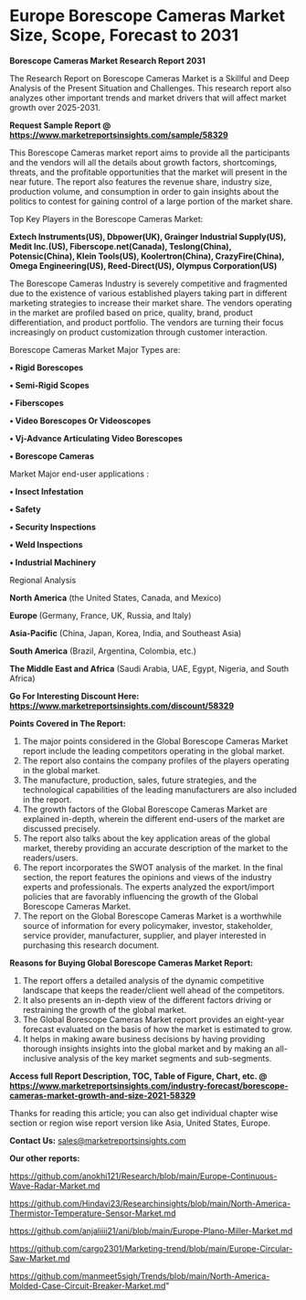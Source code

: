  # Europe Borescope Cameras Market Size, Scope, Forecast to 2031

<strong>Borescope Cameras Market Research Report 2031</strong>

The Research Report on Borescope Cameras Market is a Skillful and Deep Analysis of the Present Situation and Challenges. This research report also analyzes other important trends and market drivers that will affect market growth over 2025-2031.

<strong>Request Sample Report @ <a href=https://www.marketreportsinsights.com/sample/58329>https://www.marketreportsinsights.com/sample/58329</a></strong>

This Borescope Cameras market report aims to provide all the participants and the vendors will all the details about growth factors, shortcomings, threats, and the profitable opportunities that the market will present in the near future. The report also features the revenue share, industry size, production volume, and consumption in order to gain insights about the politics to contest for gaining control of a large portion of the market share.

Top Key Players in the Borescope Cameras Market:

<strong>Extech Instruments(US), Dbpower(UK), Grainger Industrial Supply(US), Medit Inc.(US), Fiberscope.net(Canada), Teslong(China), Potensic(China), Klein Tools(US), Koolertron(China), CrazyFire(China), Omega Engineering(US), Reed-Direct(US), Olympus Corporation(US)</strong>

The Borescope Cameras Industry is severely competitive and fragmented due to the existence of various established players taking part in different marketing strategies to increase their market share. The vendors operating in the market are profiled based on price, quality, brand, product differentiation, and product portfolio. The vendors are turning their focus increasingly on product customization through customer interaction.

Borescope Cameras Market Major Types are:

<strong>• Rigid Borescopes

• Semi-Rigid Scopes

• Fiberscopes

• Video Borescopes Or Videoscopes

• Vj-Advance Articulating Video Borescopes

• Borescope Cameras</strong>

Market Major end-user applications :

<strong>• Insect Infestation

• Safety

• Security Inspections

• Weld Inspections

• Industrial Machinery</strong>

Regional Analysis

</u><strong><b>North America</b></strong> (the United States, Canada, and Mexico)

<strong><b>Europe </b></strong>(Germany, France, UK, Russia, and Italy)

<strong><b>Asia-Pacific</b></strong> (China, Japan, Korea, India, and Southeast Asia)

<strong><b>South America</b></strong> (Brazil, Argentina, Colombia, etc.)

<strong><b>The Middle East and Africa</b></strong> (Saudi Arabia, UAE, Egypt, Nigeria, and South Africa)

<strong>Go For Interesting Discount Here: <a href=https://www.marketreportsinsights.com/discount/58329>https://www.marketreportsinsights.com/discount/58329</a></strong>

<strong>Points Covered in The Report:</strong>
<ol>
  <li>The major points considered in the Global Borescope Cameras Market report include the leading competitors operating in the global market.</li>
  <li>The report also contains the company profiles of the players operating in the global market.</li>
  <li>The manufacture, production, sales, future strategies, and the technological capabilities of the leading manufacturers are also included in the report.</li>
  <li>The growth factors of the Global Borescope Cameras Market are explained in-depth, wherein the different end-users of the market are discussed precisely.</li>
  <li>The report also talks about the key application areas of the global market, thereby providing an accurate description of the market to the readers/users.</li>
  <li>The report incorporates the SWOT analysis of the market. In the final section, the report features the opinions and views of the industry experts and professionals. The experts analyzed the export/import policies that are favorably influencing the growth of the Global Borescope Cameras Market.</li>
  <li>The report on the Global Borescope Cameras Market is a worthwhile source of information for every policymaker, investor, stakeholder, service provider, manufacturer, supplier, and player interested in purchasing this research document.</li>
</ol>
<strong>Reasons for Buying Global Borescope Cameras Market Report:</strong>

<ol>
  <li>The report offers a detailed analysis of the dynamic competitive landscape that keeps the reader/client well ahead of the competitors.</li>
  <li>It also presents an in-depth view of the different factors driving or restraining the growth of the global market.</li>
  <li>The Global Borescope Cameras Market report provides an eight-year forecast evaluated on the basis of how the market is estimated to grow.</li>
  <li>It helps in making aware business decisions by having providing thorough insights insights into the global market and by making an all-inclusive analysis of the key market segments and sub-segments.</li>
</ol>
<strong>Access full Report Description, TOC, Table of Figure, Chart, etc. @ <a href=https://www.marketreportsinsights.com/industry-forecast/borescope-cameras-market-growth-and-size-2021-58329>https://www.marketreportsinsights.com/industry-forecast/borescope-cameras-market-growth-and-size-2021-58329</a></strong>


Thanks for reading this article; you can also get individual chapter wise section or region wise report version like Asia, United States, Europe.

<strong>Contact Us:</strong>
sales@marketreportsinsights.com

<strong>Our other reports:</strong>

<a href=https://github.com/anokhi121/Research/blob/main/Europe-Continuous-Wave-Radar-Market.md>https://github.com/anokhi121/Research/blob/main/Europe-Continuous-Wave-Radar-Market.md</a>

<a href=https://github.com/Hindavi23/Researchinsights/blob/main/North-America-Thermistor-Temperature-Sensor-Market.md>https://github.com/Hindavi23/Researchinsights/blob/main/North-America-Thermistor-Temperature-Sensor-Market.md</a>

<a href=https://github.com/anjaliiii21/ani/blob/main/Europe-Plano-Miller-Market.md>https://github.com/anjaliiii21/ani/blob/main/Europe-Plano-Miller-Market.md</a>

<a href=https://github.com/cargo2301/Marketing-trend/blob/main/Europe-Circular-Saw-Market.md>https://github.com/cargo2301/Marketing-trend/blob/main/Europe-Circular-Saw-Market.md</a>

<a href=https://github.com/manmeet5sigh/Trends/blob/main/North-America-Molded-Case-Circuit-Breaker-Market.md>https://github.com/manmeet5sigh/Trends/blob/main/North-America-Molded-Case-Circuit-Breaker-Market.md</a>"
